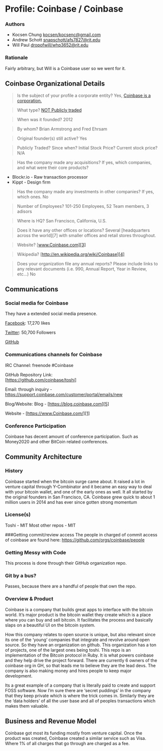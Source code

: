 Profile: Coinbase / Coinbase
==================

### Authors

- Kocsen Chung <kocsen/kocsenc@gmail.com>
- Andrew Schott <snapschott/afs7827@rit.edu>
- Will Paul <dropofwill/whp3652@rit.edu>

### Rationale

Fairly arbitrary, but Will is a Coinbase user so we went for it.


## Coinbase Organizational Details

> Is the subject of your profile a corporate entity?
Yes, [Coinbase is a corporation.][1]

> What type?
[NOT Publicly traded][1]

> When was it founded?
2012

> By whom?
Brian Armstrong and Fred Ehrsam

> Original founder(s) still active?
Yes

> Publicly Traded? Since when? Initial Stock Price? Current stock price?
N/A

> Has the company made any acquisitions? If yes, which companies, and what were their core products?
* Blockr.io - Raw transaction processor
* Kippt - Design firm

> Has the company made any investments in other companies? If yes, which ones.
No

> Number of Employees?
101-250 Employees, 52 Team members, 3 adisors

> Where is HQ?
San Francisco, California, U.S.

> Does it have any other offices or locations?
Several [headquarters across the world][7] with smaller offices and retail stores throughout.

> Website?
[www.Coinbase.com][3]

> Wikipedia?
[http://en.wikipedia.org/wiki/Coinbase][4]

> Does your organization file any annual reports? Please include links to any relevant documents (i.e. 990, Annual Report, Year in Review, etc...)
No


## Communications

### Social media for Coinbase

They have a extended social media presence.

[Facebook](https://www.facebook.com/Coinbase): 17,270 likes

[Twitter](https://twitter.com/Coinbase): 50,700 Followers

[GitHub](https://github.com/coinbase/toshi)

### Communications channels for Coinbase

IRC Channel: freenode \#Coinbase

GitHub Repository Link:  
[https://github.com/coinbase/toshi]

Email: through inquiry - https://support.coinbase.com/customer/portal/emails/new

Blog/Website: Blog - [https://blog.coinbase.com][5] 

Website - [https://www.Coinbase.com/][1]

### Conference Participation

Coinbase has decent amount of conference participation. Such as Money2020 and other BitCoin related conferences.

## Community Architecture

### History
Coinbase started when the bitcoin surge came about. It raised a lot in venture capital through Y-Combinator and it became an easy way to deal with your bitcoin wallet, and one of the early ones as well. It all started by the original founders in San Francisco, CA. Coinbase grew quick to about 1 million users in 2014 and has ever since gotten strong momentum

### License(s)
Toshi - MIT
Most other repos - MIT

###Getting commit/review access
The people in charged of commit access of coinbase are found here: https://github.com/orgs/coinbase/people

### Getting Messy with Code
This process is done through their GitHub organization repo. 

### Git by a bus?
Passes, because there are a handful of people that own the repo.

### Overview & Product
Coinbase is a company that builds great apps to interface with the bitcoin world. It’s major product is the bitcoin wallet they create which is a place where you can buy and sell bitcoin. It facilitates the process and basically slaps on a beautiful UI on the bitcoin system. 

How this company relates to open source is unique, but also relevant since its one of the ‘young’ companies that integrate and revolve around open source. So they have an organization on github. This organization has a ton of projects, one of the largest ones being toshi. This repo is an implementation of the Bitcoin protocol in Ruby. It is what powers coinbase and they help drive the project forward. There are currently 6 owners of the coinbase org in GH, so that leads me to believe they are the lead devs. The company is also making money and hires people to keep major development. 

Its a great example of a company that is literally paid to create and support FOSS software. Now I’m sure there are ‘secret puddings’ in the company that they keep private which is where the trick comes in. Similarly they are the ‘data holders’ of all the user base and all of peoples transactions which makes them valuable. 

## Business and Revenue Model
Coinbase got most its funding mostly from venture capital. Once the product was created, Coinbase created a similar service such as Visa. Where 1% of all charges that go through are charged as a fee. 

[1]: https://www.crunchbase.com/organization/coinbase
[2]: https://twitter.com/coinbase
[3]: https://www.coinbase.com/about
[4]: http://en.wikipedia.org/wiki/Coinbase
[5]: https://blog.coinbase.com
